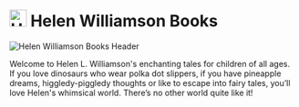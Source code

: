 # <img src="https://github.com/Eejit43/helenwilliamsonbooks.com/blob/main/images/favicon-backup.jpg?raw=true" alt="Helen Williamson Books Logo (Mouse)" width="30"/> Helen Williamson Books
![Helen Williamson Books Header](https://github.com/Eejit43/helenwilliamsonbooks.com/blob/main/images/header.jpg?raw=true)

Welcome to Helen L. Williamson's enchanting tales for children of all ages. If you love dinosaurs who wear polka dot slippers, if you have pineapple dreams, higgledy-piggledy thoughts or like to escape into fairy tales, you’ll love Helen's whimsical world. There’s no other world quite like it!
